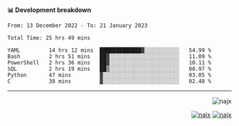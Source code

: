 <b>📊 Development breakdown</b>
<!--START_SECTION:waka-->

```text
From: 13 December 2022 - To: 21 January 2023

Total Time: 25 hrs 49 mins

YAML         14 hrs 12 mins  █████████████▓░░░░░░░░░░░   54.99 %
Bash         2 hrs 51 mins   ██▓░░░░░░░░░░░░░░░░░░░░░░   11.09 %
PowerShell   2 hrs 36 mins   ██▓░░░░░░░░░░░░░░░░░░░░░░   10.11 %
SQL          2 hrs 19 mins   ██▒░░░░░░░░░░░░░░░░░░░░░░   08.97 %
Python       47 mins         ▓░░░░░░░░░░░░░░░░░░░░░░░░   03.05 %
C            38 mins         ▓░░░░░░░░░░░░░░░░░░░░░░░░   02.48 %
```

<!--END_SECTION:waka-->
-----
<p align="right">
  <img src="https://komarev.com/ghpvc/?username=najx&label=GitHub%20Profile%20Views&color=yellow&style=flat" alt="najx" />
</p align="center">
<p align="right">
  <a href="https://www.linkedin.com/in/abdx"><img src="https://img.shields.io/badge/LinkedIn--_.svg?style=social&logo=linkedin" alt="najx"></a>
  <a href="https://stackoverflow.com/users/19588110/najim-abdelmoula"><img src="https://img.shields.io/badge/Stack Overflow--_.svg?style=social&logo=stackoverflow" alt="najx"></a>
</p align="center">
